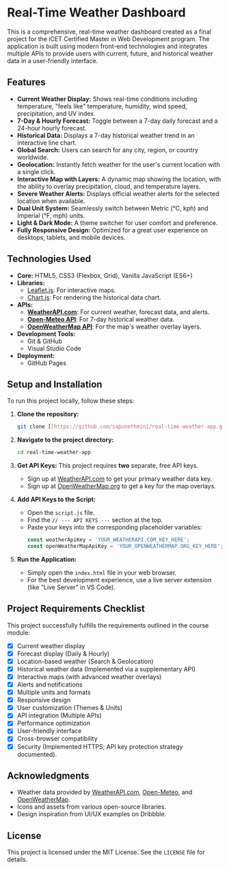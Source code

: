 # Real-Time Weather Dashboard

This is a comprehensive, real-time weather dashboard created as a final project for the iCET Certified Master in Web Development program. The application is built using modern front-end technologies and integrates multiple APIs to provide users with current, future, and historical weather data in a user-friendly interface.


## Features

-   **Current Weather Display:** Shows real-time conditions including temperature, "feels like" temperature, humidity, wind speed, precipitation, and UV index.
-   **7-Day & Hourly Forecast:** Toggle between a 7-day daily forecast and a 24-hour hourly forecast.
-   **Historical Data:** Displays a 7-day historical weather trend in an interactive line chart.
-   **Global Search:** Users can search for any city, region, or country worldwide.
-   **Geolocation:** Instantly fetch weather for the user's current location with a single click.
-   **Interactive Map with Layers:** A dynamic map showing the location, with the ability to overlay precipitation, cloud, and temperature layers.
-   **Severe Weather Alerts:** Displays official weather alerts for the selected location when available.
-   **Dual Unit System:** Seamlessly switch between Metric (°C, kph) and Imperial (°F, mph) units.
-   **Light & Dark Mode:** A theme switcher for user comfort and preference.
-   **Fully Responsive Design:** Optimized for a great user experience on desktops, tablets, and mobile devices.

## Technologies Used

-   **Core:** HTML5, CSS3 (Flexbox, Grid), Vanilla JavaScript (ES6+)
-   **Libraries:**
    -   [Leaflet.js](https://leafletjs.com/): For interactive maps.
    -   [Chart.js](https://www.chartjs.org/): For rendering the historical data chart.
-   **APIs:**
    -   [**WeatherAPI.com**](https://www.weatherapi.com/): For current weather, forecast data, and alerts.
    -   [**Open-Meteo API**](https://open-meteo.com/): For 7-day historical weather data.
    -   [**OpenWeatherMap API**](https://openweathermap.org/): For the map's weather overlay layers.
-   **Development Tools:**
    -   Git & GitHub
    -   Visual Studio Code
-   **Deployment:**
    -   GitHub Pages

## Setup and Installation

To run this project locally, follow these steps:

1.  **Clone the repository:**
    ```sh
    git clone [[https://github.com/sapunethmini/real-time-weather-app.git](https://github.com/sapunethmini/real-time-weather-app.git](https://github.com/sapunethmini/real-time-weather-app.git))
    ```

2.  **Navigate to the project directory:**
    ```sh
    cd real-time-weather-app
    ```

3.  **Get API Keys:** This project requires **two** separate, free API keys.
    -   Sign up at [WeatherAPI.com](https://www.weatherapi.com/) to get your primary weather data key.
    -   Sign up at [OpenWeatherMap.org](https://openweathermap.org/) to get a key for the map overlays.

4.  **Add API Keys to the Script:**
    -   Open the `script.js` file.
    -   Find the `// --- API KEYS ---` section at the top.
    -   Paste your keys into the corresponding placeholder variables:
        ```javascript
        const weatherApiKey = 'YOUR_WEATHERAPI.COM_KEY_HERE';
        const openWeatherMapApiKey = 'YOUR_OPENWEATHERMAP.ORG_KEY_HERE';
        ```

5.  **Run the Application:**
    -   Simply open the `index.html` file in your web browser.
    -   For the best development experience, use a live server extension (like "Live Server" in VS Code).

## Project Requirements Checklist

This project successfully fulfills the requirements outlined in the course module:

-   [x] Current weather display
-   [x] Forecast display (Daily & Hourly)
-   [x] Location-based weather (Search & Geolocation)
-   [x] Historical weather data (Implemented via a supplementary API)
-   [x] Interactive maps (with advanced weather overlays)
-   [x] Alerts and notifications
-   [x] Multiple units and formats
-   [x] Responsive design
-   [x] User customization (Themes & Units)
-   [x] API integration (Multiple APIs)
-   [x] Performance optimization
-   [x] User-friendly interface
-   [x] Cross-browser compatibility
-   [x] Security (Implemented HTTPS; API key protection strategy documented).

## Acknowledgments

-   Weather data provided by [WeatherAPI.com](https://www.weatherapi.com/), [Open-Meteo](https://open-meteo.com/), and [OpenWeatherMap](https://openweathermap.org/).
-   Icons and assets from various open-source libraries.
-   Design inspiration from UI/UX examples on Dribbble.

## License

This project is licensed under the MIT License. See the `LICENSE` file for details.
